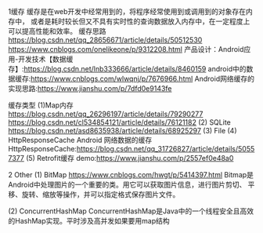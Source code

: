 1缓存
    缓存是在web开发中经常用到的，将程序经常使用到或调用到的对象存在内存中，
或者是耗时较长但又不具有实时性的查询数据放入内存中，在一定程度上可以提高性能和效率。
缓存思路
https://blog.csdn.net/qq_28656671/article/details/50512530
https://www.cnblogs.com/onelikeone/p/9312208.html
产品设计：Android应用-开发技术【数据缓存】:https://blog.csdn.net/lnb333666/article/details/8460159
android中的数据缓存:https://www.cnblogs.com/wlwqnj/p/7676966.html
Android网络缓存的实现思路:https://www.jianshu.com/p/7dfd0e9143fe

缓存类型
(1)Map内存
https://blog.csdn.net/qq_26296197/article/details/79290277
https://blog.csdn.net/cl534854121/article/details/76121182
(2) SQLite
https://blog.csdn.net/asd8635938/article/details/68925297
(3) File
(4) HttpResponseCache
Android 网络数据的缓存HttpResponseCache:https://blog.csdn.net/qq_31726827/article/details/50557377
(5) Retrofit缓存
demo:https://www.jianshu.com/p/2557ef0e48a0

2 Other
(1) BitMap
 https://www.cnblogs.com/hwgt/p/5414397.html
 Bitmap是Android中处理图片的一个重要的类。用它可以获取图片信息，进行图片剪切、
 平移、旋转、缩放等操作，并可以指定格式保存图片文件。

(2) ConcurrentHashMap
 ConcurrentHashMap是Java中的一个线程安全且高效的HashMap实现。平时涉及高并发如果要用map结构